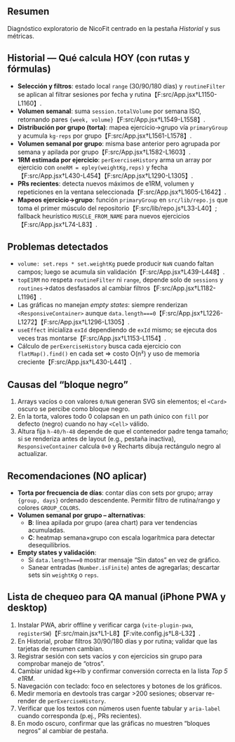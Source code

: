 ## Resumen
Diagnóstico exploratorio de NicoFit centrado en la pestaña *Historial* y sus métricas.

## Historial — Qué calcula HOY (con rutas y fórmulas)
- **Selección y filtros**: estado local `range` (30/90/180 días) y `routineFilter` se aplican al filtrar sesiones por fecha y rutina【F:src/App.jsx†L1150-L1160】.
- **Volumen semanal**: suma `session.totalVolume` por semana ISO, retornando pares `{week, volume}`【F:src/App.jsx†L1549-L1558】.
- **Distribución por grupo (torta)**: mapea ejercicio→grupo vía `primaryGroup` y acumula `kg·reps` por grupo【F:src/App.jsx†L1561-L1578】.
- **Volumen semanal por grupo**: misma base anterior pero agrupada por semana y apilada por grupo【F:src/App.jsx†L1582-L1603】.
- **1RM estimada por ejercicio**: `perExerciseHistory` arma un array por ejercicio con `oneRM = epley(weightKg,reps)` y fecha【F:src/App.jsx†L430-L454】【F:src/App.jsx†L1290-L1305】.
- **PRs recientes**: detecta nuevos máximos de e1RM, volumen y repeticiones en la ventana seleccionada【F:src/App.jsx†L1605-L1642】.
- **Mapeos ejercicio→grupo**: función `primaryGroup` en `src/lib/repo.js` que toma el primer músculo del repositorio【F:src/lib/repo.js†L33-L40】; fallback heurístico `MUSCLE_FROM_NAME` para nuevos ejercicios【F:src/App.jsx†L74-L83】.

## Problemas detectados
- `volume: set.reps * set.weightKg` puede producir `NaN` cuando faltan campos; luego se acumula sin validación【F:src/App.jsx†L439-L448】.
- `topE1RM` no respeta `routineFilter` ni `range`, depende solo de `sessions` y `routines`→datos desfasados al cambiar filtros【F:src/App.jsx†L1182-L1196】.
- Las gráficas no manejan *empty states*: siempre renderizan `<ResponsiveContainer>` aunque `data.length===0`【F:src/App.jsx†L1226-L1272】【F:src/App.jsx†L1296-L1305】.
- `useEffect` inicializa `exId` dependiendo de `exId` mismo; se ejecuta dos veces tras montarse【F:src/App.jsx†L1153-L1154】.
- Cálculo de `perExerciseHistory` busca cada ejercicio con `flatMap().find()` en cada set ⇒ costo O(n²) y uso de memoria creciente【F:src/App.jsx†L430-L441】.

## Causas del “bloque negro”
1. Arrays vacíos o con valores `0/NaN` generan SVG sin elementos; el `<Card>` oscuro se percibe como bloque negro.
2. En la torta, valores todo 0 colapsan en un path único con `fill` por defecto (negro) cuando no hay `<Cell>` válido.
3. Altura fija `h-40/h-48` depende de que el contenedor padre tenga tamaño; si se renderiza antes de layout (e.g., pestaña inactiva), `ResponsiveContainer` calcula `0×0` y Recharts dibuja rectángulo negro al actualizar.

## Recomendaciones (NO aplicar)
- **Torta por frecuencia de días**: contar días con sets por grupo; array `{group, days}` ordenado descendente. Permitir filtro de rutina/rango y colores `GROUP_COLORS`.
- **Volumen semanal por grupo – alternativas**:
  - **B**: línea apilada por grupo (area chart) para ver tendencias acumuladas.
  - **C**: heatmap semana×grupo con escala logarítmica para detectar desequilibrios.
- **Empty states y validación**:
  - Si `data.length===0` mostrar mensaje “Sin datos” en vez de gráfico.
  - Sanear entradas (`Number.isFinite`) antes de agregarlas; descartar sets sin `weightKg` o `reps`.

## Lista de chequeo para QA manual (iPhone PWA y desktop)
1. Instalar PWA, abrir offline y verificar carga (`vite-plugin-pwa`, `registerSW`)【F:src/main.jsx†L1-L8】【F:vite.config.js†L8-L32】.
2. En Historial, probar filtros 30/90/180 días y por rutina; validar que las tarjetas de resumen cambian.
3. Registrar sesión con sets vacíos y con ejercicios sin grupo para comprobar manejo de “otros”.
4. Cambiar unidad kg↔lb y confirmar conversión correcta en la lista *Top 5 e1RM*.
5. Navegación con teclado: foco en selectores y botones de los gráficos.
6. Medir memoria en devtools tras cargar >200 sesiones; observar re-render de `perExerciseHistory`.
7. Verificar que los textos con números usen fuente tabular y `aria-label` cuando corresponda (p.ej., PRs recientes).
8. En modo oscuro, confirmar que las gráficas no muestren “bloques negros” al cambiar de pestaña.
